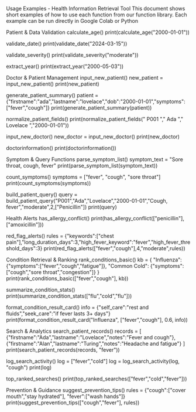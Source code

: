 Usage Examples - Health Information Retrieval Tool 
This document shows short examples of how to use each function from our function library. 
Each example can be run directly in Google Colab or Python

Patient & Data Validation
calculate_age()
print(calculate_age("2000-01-01"))

validate_date()
print(validate_date("2024-03-15"))

validate_severity()
print(validate_severity("moderate"))

extract_year()
print(extract_year("2000-05-03"))

Doctor & Patient Management
input_new_patient()
new_patient = input_new_patient()
print(new_patient)

generate_patient_summary()
patient = {"firstname":"ada","lastname":"lovelace","dob":"2000-01-01","symptoms":["fever","cough"]}
print(generate_patient_summary(patient))

normalize_patient_fields()
print(normalize_patient_fields(" P001 "," Ada "," Lovelace ","2000-01-01"))

input_new_doctor()
new_doctor = input_new_doctor()
print(new_doctor)

doctorinformation()
print(doctorinformation())

Symptom & Query Functions
parse_symptom_list()
symptom_text = "Sore throat, cough, fever"
print(parse_symptom_list(symptom_text))

count_symptoms()
symptoms = ["fever", "cough", "sore throat"]
print(count_symptoms(symptoms))

build_patient_query()
query = build_patient_query("P001","Ada","Lovelace","2000-01-01","Cough, fever","moderate",2,["Penicillin"])
print(query)

Health Alerts
has_allergy_conflict()
print(has_allergy_conflict(["penicillin"], ["amoxicillin"]))

red_flag_alerts()
rules = {"keywords":["chest pain"],"long_duration_days":3,"high_fever_keyword":"fever","high_fever_threshold_days":3}
print(red_flag_alerts(["fever","cough"],4,"moderate",rules))

Condition Retrieval & Ranking
rank_conditions_basic()
kb = {
    "Influenza": {"symptoms":["fever","cough","fatigue"]},
    "Common Cold": {"symptoms":["cough","sore throat","congestion"]}
}
print(rank_conditions_basic(["fever","cough"], kb))

summarize_condition_stats()
print(summarize_condition_stats(["flu","cold","flu"]))

format_condition_result_card()
info = {"self_care":"rest and fluids","seek_care":"if fever lasts 3+ days"}
print(format_condition_result_card("Influenza", ["fever","cough"], 0.6, info))

Search & Analytics
search_patient_records()
records = [
  {"firstname":"Ada","lastname":"Lovelace","notes":"Fever and cough"},
  {"firstname":"Alan","lastname":"Turing","notes":"Headache and fatigue"}
]
print(search_patient_records(records, "fever"))

log_search_activity()
log = ["fever","cold"]
log = log_search_activity(log, "cough")
print(log)

top_ranked_searches()
print(top_ranked_searches(["fever","cold","fever"]))

Prevention & Guidance
suggest_prevention_tips()
rules = {"cough":["cover mouth","stay hydrated"], "fever":["wash hands"]}
print(suggest_prevention_tips(["cough","fever"], rules))
